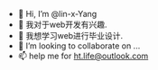 - 👋 Hi, I’m @lin-x-Yang
- 👀 我对于web开发有兴趣.
- 🌱  我想学习web进行毕业设计.
- 💞️ I’m looking to collaborate on ...
- 📫 help me for ht.life@outlook.com

<!---
lin-x-Yang/lin-x-Yang is a ✨ special ✨ repository because its `README.md` (this file) appears on your GitHub profile.
You can click the Preview link to take a look at your changes.
--->
